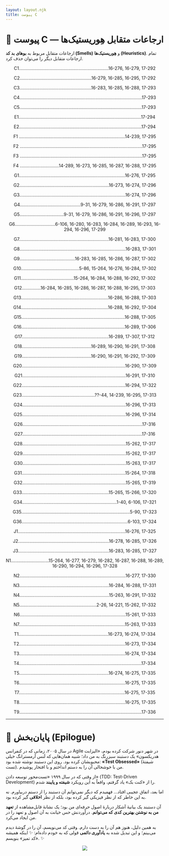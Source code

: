 ```yaml
---
layout: layout.njk
title: پیوست C
---
```

# 📎 **پیوست C — ارجاعات متقابل هِوریستیک‌ها**

ارجاعات متقابل مربوط به **بوهای بد کد (Smells)** و **هِوریستیک‌ها (Heuristics)**.
تمام ارجاعات متقابل دیگر را می‌توان حذف کرد.

<div align="center">

 C1.......................................................................16-276, 16-279, 17-292

 C2.........................................................16-279, 16-285, 16-295, 17-292

 C3.........................................................16-283, 16-285, 16-288, 17-293

 C4.................................................................................................17-293

 C5.................................................................................................17-293

 E1.................................................................................................17-294

 E2.................................................................................................17-294  

 F1 ....................................................................................14-239, 17-295

 F2 .................................................................................................17-295

 F3 .................................................................................................17-295  

 F4 ...............................14-289, 16-273, 16-285, 16-287, 16-288, 17-295  

 G1....................................................................................16-276, 17-295

 G2.......................................................................16-273, 16-274, 17-296

 G3....................................................................................16-274, 17-296

 G4................................................9-31, 16-279, 16-286, 16-291, 17-297

 G5...................................9-31, 16-279, 16-286, 16-291, 16-296, 17-297

 G6................................6-106, 16-280, 16-283, 16-284, 16-289, 16-293,
 16-294, 16-296, 17-299  

 G7.......................................................................16-281, 16-283, 17-300

 G8....................................................................................16-283, 17-301

 G9............................................16-283, 16-285, 16-286, 16-287, 17-302

 G10..............................................5-86, 15-264, 16-276, 16-284, 17-302

 G11..........................................15-264, 16-284, 16-288, 16-292, 17-302

 G12...............16-284, 16-285, 16-286, 16-287, 16-288, 16-295, 17-303

 G13.....................................................................16-286, 16-288, 17-303

 G14.....................................................................16-288, 16-292, 17-304

 G15..................................................................................16-288, 17-305

 G16..................................................................................16-289, 17-306

 G17.....................................................................16-289, 17-307, 17-312

 G18.......................................................16-289, 16-290, 16-291, 17-308

 G19.......................................................16-290, 16-291, 16-292, 17-309

 G20..................................................................................16-290, 17-309

 G21..................................................................................16-291, 17-310

 G22..................................................................................16-294, 17-322  

 G23..........................................................??-44, 14-239, 16-295, 17-313

 G24..................................................................................16-296, 17-313

 G25..................................................................................16-296, 17-314

 G26...............................................................................................17-316

 G27...............................................................................................17-316

 G28..................................................................................15-262, 17-317

 G29..................................................................................15-262, 17-317

 G30..................................................................................15-263, 17-317

 G31..................................................................................15-264, 17-318

 G32..................................................................................15-265, 17-319

 G33.....................................................................15-265, 15-266, 17-320

 G34...........................................................................1-40, 6-106, 17-321

 G35......................................................................................5-90, 17-323

 G36....................................................................................6-103, 17-324

 J1.....................................................................................16-276, 17-325

 J2........................................................................16-278, 16-285, 17-326

 J3........................................................................16-283, 16-285, 17-327

 N1..............................15-264, 16-277, 16-279, 16-282, 16-287, 16-288,
 16-289, 16-290, 16-294, 16-296, 17-328

 N2....................................................................................16-277, 17-330

 N3.......................................................................16-284, 16-288, 17-331

 N4.......................................................................15-263, 16-291, 17-332  

 N5.............................................................2-26, 14-221, 15-262, 17-332

 N6....................................................................................15-261, 17-333

 N7....................................................................................15-263, 17-333

 T1.......................................................................16-273, 16-274, 17-334

 T2....................................................................................16-273, 17-334

 T3....................................................................................16-274, 17-334

 T4.................................................................................................17-334

 T5.......................................................................16-274, 16-275, 17-335

 T6....................................................................................16-275, 17-335

 T7....................................................................................16-275, 17-335

 T8....................................................................................16-275, 17-335

 T9.................................................................................................17-336

 </div>

---

# 📝 **پایان‌بخش (Epilogue)**

در سال ۲۰۰۵، زمانی که در کنفرانس Agile در شهر دنور شرکت کرده بودم، «الیزابت هدریکسون» یک دستبند سبزرنگ به من داد؛ شبیه همان‌هایی که لَنس آرمسترانگ خیلی محبوبشان کرده بود. روی این دستبند نوشته شده بود: **«Test Obsessed»** (شیفتهٔ تست).
من با خوشحالی آن را به دستم انداختم و با افتخار پوشیدم.

از وقتی که در سال ۱۹۹۹ «تست‌محور توسعه دادن» (TDD: Test-Driven Development) را از «کنت بک» یاد گرفتم، واقعاً به این رویکرد **شیفته و پایبند** شدم.

اما بعد، اتفاق عجیبی افتاد…
فهمیدم که دیگر نمی‌توانم آن دستبند را از دستم دربیاورم.
نه به این خاطر که از نظر فیزیکی گیر کرده بود، بلکه از نظر **اخلاقی** گیر کرده بود.

آن دستبند یک بیانیهٔ آشکار دربارهٔ اصول حرفه‌ای من بود؛ یک نشانهٔ قابل‌مشاهده از **تعهد من به نوشتن بهترین کدی که می‌توانم**.
درآوردنش حس خیانت به آن اصول و تعهد را در من ایجاد می‌کرد.

به همین دلیل، هنوز هم آن را به دست دارم.
وقتی کد می‌نویسم، آن را در گوشهٔ دیدم می‌بینم؛
و این تبدیل شده به **یادآوری دائمی** قولی که به خودم داده‌ام:
✨ اینکه همیشه «کد تمیز» بنویسم. ✨

<p align="center">
  <img src=../../../assets/image/Appendix_C/img-C.1.jpeg/>
</p>
